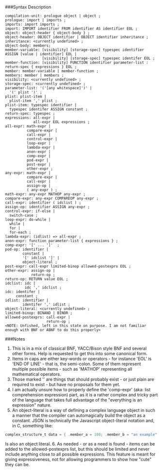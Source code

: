 ###Syntax Description
```
compilation-unit: prologue object | object ;
prologue: import | imports ;
imports: import imports ;
import: IMPORT identifier FROM identifier AS identifier EOL ;
object: object-header { object-body } ;
object-header: OBJECT identifier | OBJECT identifier inheritance ;
inheritance: <currently undefined> ;
object-body: members;
member-variable: [visibility] [storage-spec] typespec identifier ASSIGN [value | identifier] EOL |
                 [visibility] [storage-spec] typespec identifer EOL ;
member-function: [visibility] FUNCTION identifier parameter-list : return-spec { expressions } EOL ;
member: member-variable | member-function ;
members: member | members ;
visibility: <currently undefined> ;
storage-spec: <currently undefined> ;
parameter-list: '('[any whitespace]')' |
  '(' plist ')' ;
plist: plist-item |
  plist-item ',' plist ;
plist-item: typespec identifier |
  typespec identifer ASSIGN constant ;
return-spec: typespec ;
expressions: all-expr |
             all-expr EOL expressions ;
all-expr: math-expr |
          compare-expr |
          call-expr |
          control-expr |
		  loop-expr |
		  lambda-expr |
		  anon-expr |
		  comp-expr |
		  pod-expr |
		  post-expr |
		  other-expr ;
any-expr: math-expr |
          compare-expr |
		  call-expr |
		  assign-op |
		  ( any-expr ) ;
math-expr: any-expr MATHOP any-expr ;
compare-expr: any-expr COMPAREOP any-expr ;
call-expr: identifier ( idclist ) ;
assign-op: identifier ASSIGN any-expr ;
control-expr: if-else |
  switch-case ;
loop-expr: do-while |
  while |
  for |
  for-each ;
lambda-expr: (idlist) => all-expr ;
anon-expr: function parameter-list { expressions } ;
comp-expr: '[' ... ']'  ;
pod-op: identifier |
        constant |
		'[' idclist ']' |
		object-literal ;
post-expr: call-expr limited-binop allowed-postexprs EOL ;
other-expr: assign-op |
            return-op ;
return-op: RETURN value EOL ;
idclist: idc |
         idc ',' idclist ;
idc: identifer |
     constant ;
idlist: identifier |
        identifer ',' idlist ;
object-literal: <currently undefined> ;
limited-binop: BINAND | BINOR ;
allowed-postexprs: call-expr |
                   return-op ;
<NOTE: Unfished, left in this state on purpose. I am not familiar enough with BNF or ABNF to do this properly>
```

###Notes
1. This is in a mix of classical BNF, YACC/Bison style BNF and several other forms. Help is requested to get this into some canonical form.
2. Items in caps are either key-words or operators - for instance 'EOL' is 'END OF LINE' - that is, the semi-colon. Some of them represent multiple possible items - such as 'MATHOP' representing all mathematical operators.
3. Those marked '<currently undefined>' are things that should probably exist - or just plain are required to exist - but have no proposals for them yet.
4. I am actually unsure how to properly define the 'comp-expr' (aka: list comprehension expression) part, as it is a rather complex and tricky part of the language that takes full advantage of the "everything is an expression" nature.
5. An object-literal is a way of defining a complex language object in such a manner that the compiler can automagically build the object as a constant. JSON is technically the Javascript object-literal notation and, in C, something like:
```C
complex_structure_t data = { .member_a = 100; .member_b = "an example"; };
```
Is also an object literal.
6. As needed - or as a need is found - items can be added to the allowed-postexprs list, but this should be limited and never include anything close to all possible expressions. This feature is meant for giving expressiveness, not for allowing programmers to show how "cute" they can be.
